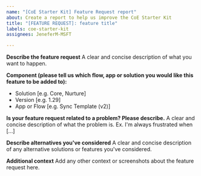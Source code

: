 ```yaml
---
name: "[CoE Starter Kit] Feature Request report"
about: Create a report to help us improve the CoE Starter Kit
title: "[FEATURE REQUEST]: feature title"
labels: coe-starter-kit
assignees: JeneferM-MSFT

---
```

**Describe the feature request**
A clear and concise description of what you want to happen.

**Component (please tell us which flow, app or solution you would like this feature to be added to):**
 - Solution [e.g. Core, Nurture]
 - Version [e.g. 1.29]
 - App or Flow [e.g. Sync Template (v2)]

**Is your feature request related to a problem? Please describe.**
A clear and concise description of what the problem is. Ex. I'm always frustrated when [...]

**Describe alternatives you've considered**
A clear and concise description of any alternative solutions or features you've considered.

**Additional context**
Add any other context or screenshots about the feature request here.
